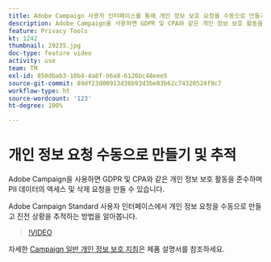 ```yaml
---
title: Adobe Campaign 사용자 인터페이스를 통해 개인 정보 보호 요청을 수동으로 만들기 및 추적
description: Adobe Campaign을 사용하면 GDPR 및 CPA와 같은 개인 정보 보호 활동을 준수하며 PII 데이터의 액세스 및 삭제 요청을 만들 수 있습니다. Adobe Campaign Standard 사용자 인터페이스에서 개인 정보 요청을 수동으로 만들고 진전 상황을 추적하는 방법을 알아봅니다.
feature: Privacy Tools
kt: 1242
thumbnail: 29235.jpg
doc-type: feature video
activity: use
team: TM
exl-id: 850dbab3-10b4-4a8f-b6a8-6126bc48eee5
source-git-commit: 89df23d00913d36b93d3be03b62c74320524f9c7
workflow-type: ht
source-wordcount: '123'
ht-degree: 100%

---
```


# 개인 정보 요청 수동으로 만들기 및 추적

Adobe Campaign을 사용하면 GDPR 및 CPA와 같은 개인 정보 보호 활동을 준수하며 PII 데이터의 액세스 및 삭제 요청을 만들 수 있습니다.

Adobe Campaign Standard 사용자 인터페이스에서 개인 정보 요청을 수동으로 만들고 진전 상황을 추적하는 방법을 알아봅니다.

>[!VIDEO](https://video.tv.adobe.com/v/29235?quality=12&learn=on)

자세한 [Campaign 일반 개인 정보 보호 지침](https://experienceleague.adobe.com/docs/campaign-standard/using/getting-started/privacy/privacy-management.html?lang=ko)은 제품 설명서를 참조하세요.
